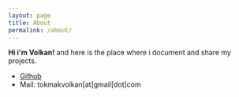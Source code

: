 ```yaml
---
layout: page
title: About
permalink: /about/
---
```

**Hi i'm Volkan!** and here is the place where i document and share my projects.

* [Github](http://github.com/volkanto)
* Mail: tokmakvolkan[at]gmail[dot]com
